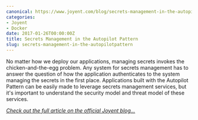 ```yaml
---
canonical: https://www.joyent.com/blog/secrets-management-in-the-autopilotpattern
categories:
- Joyent
- Docker
date: 2017-01-26T00:00:00Z
title: Secrets Management in the Autopilot Pattern
slug: secrets-management-in-the-autopilotpattern
---
```


No matter how we deploy our applications, managing secrets invokes the chicken-and-the-egg problem. Any system for secrets management has to answer the question of how the application authenticates to the system managing the secrets in the first place. Applications built with the Autopilot Pattern can be easily made to leverage secrets management services, but it's important to understand the security model and threat model of these services.

*[Check out the full article on the official Joyent blog...](https://www.joyent.com/blog/secrets-management-in-the-autopilotpattern)*
